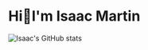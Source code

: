 # Hi👋I'm Isaac Martin

![Isaac's GitHub stats](https://github-readme-stats.vercel.app/api?username=IsaacMartinn&show_icons=true&theme=dark)

<!--
**IsaacMartinn/IsaacMartinn** is a ✨ _special_ ✨ repository because its `README.md` (this file) appears on your GitHub profile.

Here are some ideas to get you started:

- 🔭 I’m currently working on ...
- 🌱 I’m currently learning ...
- 👯 I’m looking to collaborate on ...
- 🤔 I’m looking for help with ...
- 💬 Ask me about ...
- 📫 How to reach me: ...
- 😄 Pronouns: ...
- ⚡ Fun fact: ...
-->
